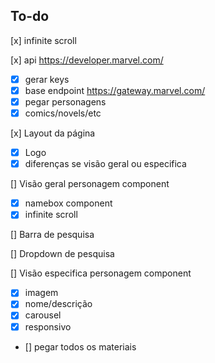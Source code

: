 ## To-do

[x] infinite scroll

[x] api https://developer.marvel.com/

- [x] gerar keys
- [x] base endpoint https://gateway.marvel.com/
- [x] pegar personagens
- [x] comics/novels/etc

[x] Layout da página

- [x] Logo
- [x] diferenças se visão geral ou especifica

[] Visão geral personagem component

- [x] namebox component
- [x] infinite scroll

[] Barra de pesquisa

[] Dropdown de pesquisa

[] Visão especifica personagem component

- [x] imagem
- [x] nome/descrição
- [x] carousel
- [x] responsivo
- [] pegar todos os materiais
